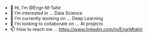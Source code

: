 - 👋 Hi, I’m @Engr-M-Tahir
- 👀 I’m interested in ... Data Science
- 🌱 I’m currently working on  ... Deep Learning
- 💞️ I’m looking to collaborate on ... AI projects
- 📫 How to reach me ... https://www.linkedin.com/in/EngrMtahir

<!---
Engr-M-Tahir/Engr-M-Tahir is a ✨ special ✨ repository because its `README.md` (this file) appears on your GitHub profile.
You can click the Preview link to take a look at your changes.
--->
